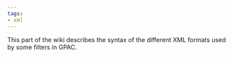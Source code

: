 ```yaml
---
tags:
- xml
---
```



This part of the wiki describes the syntax of the different XML formats used by some filters in GPAC.

